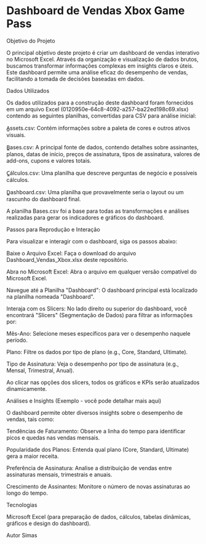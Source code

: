 # Dashboard de Vendas Xbox Game Pass

Objetivo do Projeto

O principal objetivo deste projeto é criar um dashboard de vendas interativo no Microsoft Excel. Através da organização e visualização de dados brutos, buscamos transformar informações complexas em insights claros e úteis. Este dashboard permite uma análise eficaz do desempenho de vendas, facilitando a tomada de decisões baseadas em dados.

Dados Utilizados

Os dados utilizados para a construção deste dashboard foram fornecidos em um arquivo Excel (0120950e-64c8-4092-a257-ba22ed198c69.xlsx) contendo as seguintes planilhas, convertidas para CSV para análise inicial:

A̳ssets.csv: Contém informações sobre a paleta de cores e outros ativos visuais.

B̳ases.csv: A principal fonte de dados, contendo detalhes sobre assinantes, planos, datas de início, preços de assinatura, tipos de assinatura, valores de add-ons, cupons e valores totais.

C̳álculos.csv: Uma planilha que descreve perguntas de negócio e possíveis cálculos.

D̳ashboard.csv: Uma planilha que provavelmente seria o layout ou um rascunho do dashboard final.

A planilha Bases.csv foi a base para todas as transformações e análises realizadas para gerar os indicadores e gráficos do dashboard.

Passos para Reprodução e Interação

Para visualizar e interagir com o dashboard, siga os passos abaixo:

Baixe o Arquivo Excel: Faça o download do arquivo Dashboard_Vendas_Xbox.xlsx deste repositório.

Abra no Microsoft Excel: Abra o arquivo em qualquer versão compatível do Microsoft Excel.

Navegue até a Planilha "Dashboard": O dashboard principal está localizado na planilha nomeada "Dashboard".

Interaja com os Slicers: No lado direito ou superior do dashboard, você encontrará "Slicers" (Segmentação de Dados) para filtrar as informações por:

Mês-Ano: Selecione meses específicos para ver o desempenho naquele período.

Plano: Filtre os dados por tipo de plano (e.g., Core, Standard, Ultimate).

Tipo de Assinatura: Veja o desempenho por tipo de assinatura (e.g., Mensal, Trimestral, Anual).

Ao clicar nas opções dos slicers, todos os gráficos e KPIs serão atualizados dinamicamente.

Análises e Insights (Exemplo - você pode detalhar mais aqui)

O dashboard permite obter diversos insights sobre o desempenho de vendas, tais como:

Tendências de Faturamento: Observe a linha do tempo para identificar picos e quedas nas vendas mensais.

Popularidade dos Planos: Entenda qual plano (Core, Standard, Ultimate) gera a maior receita.

Preferência de Assinatura: Analise a distribuição de vendas entre assinaturas mensais, trimestrais e anuais.

Crescimento de Assinantes: Monitore o número de novas assinaturas ao longo do tempo.

Tecnologias

Microsoft Excel (para preparação de dados, cálculos, tabelas dinâmicas, gráficos e design do dashboard).

Autor
Simas
